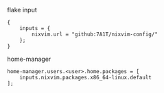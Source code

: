 flake input
```
{
    inputs = {
        nixvim.url = "github:7A1T/nixvim-config/"
    };
}
```
home-manager
```
home-manager.users.<user>.home.packages = [
    inputs.nixvim.packages.x86_64-linux.default
];
```

